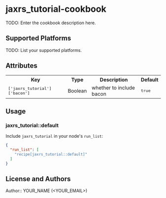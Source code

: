 # jaxrs_tutorial-cookbook

TODO: Enter the cookbook description here.

## Supported Platforms

TODO: List your supported platforms.

## Attributes

<table>
  <tr>
    <th>Key</th>
    <th>Type</th>
    <th>Description</th>
    <th>Default</th>
  </tr>
  <tr>
    <td><tt>['jaxrs_tutorial']['bacon']</tt></td>
    <td>Boolean</td>
    <td>whether to include bacon</td>
    <td><tt>true</tt></td>
  </tr>
</table>

## Usage

### jaxrs_tutorial::default

Include `jaxrs_tutorial` in your node's `run_list`:

```json
{
  "run_list": [
    "recipe[jaxrs_tutorial::default]"
  ]
}
```

## License and Authors

Author:: YOUR_NAME (<YOUR_EMAIL>)
